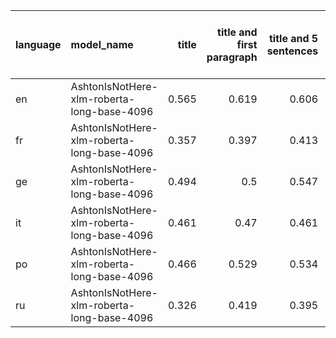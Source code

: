 | language   | model_name                                 |   title |   title and first paragraph |   title and 5 sentences | title and 10 sentences   |   title and first sentence each paragraph | raw text   |
|:-----------|:-------------------------------------------|--------:|----------------------------:|------------------------:|:-------------------------|------------------------------------------:|:-----------|
| en         | AshtonIsNotHere-xlm-roberta-long-base-4096 |   0.565 |                       0.619 |                   0.606 | **0.645**                |                                     0.643 | 0.638      |
| fr         | AshtonIsNotHere-xlm-roberta-long-base-4096 |   0.357 |                       0.397 |                   0.413 | 0.468                    |                                     0.476 | **0.516**  |
| ge         | AshtonIsNotHere-xlm-roberta-long-base-4096 |   0.494 |                       0.5   |                   0.547 | 0.552                    |                                     0.512 | **0.651**  |
| it         | AshtonIsNotHere-xlm-roberta-long-base-4096 |   0.461 |                       0.47  |                   0.461 | 0.487                    |                                     0.435 | **0.570**  |
| po         | AshtonIsNotHere-xlm-roberta-long-base-4096 |   0.466 |                       0.529 |                   0.534 | 0.529                    |                                     0.524 | **0.626**  |
| ru         | AshtonIsNotHere-xlm-roberta-long-base-4096 |   0.326 |                       0.419 |                   0.395 | 0.442                    |                                     0.453 | **0.477**  |